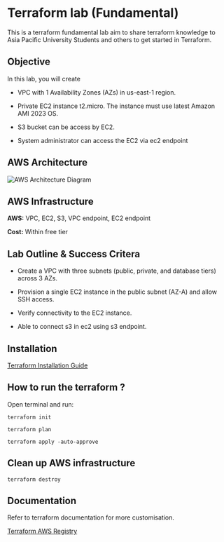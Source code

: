 # Terraform lab (Fundamental)

This is a terraform fundamental lab aim to share terraform knowledge to Asia Pacific University Students and others to get started in Terraform.

## Objective

In this lab, you will create

- VPC with 1 Availability Zones (AZs) in us-east-1 region.

- Private EC2 instance t2.micro. The instance must use latest Amazon AMI 2023 OS.

- S3 bucket can be access by EC2.

- System administrator can access the EC2 via ec2 endpoint

## AWS Architecture

![AWS Architecture Diagram](https://github.com/yyhao0422/terraform_IaC_lab/blob/main/terraform_lab.png)

## AWS Infrastructure

**AWS:** VPC, EC2, S3, VPC endpoint, EC2 endpoint

**Cost:** Within free tier

## Lab Outline & Success Critera

- Create a VPC with three subnets (public, private, and database tiers) across 3 AZs.

- Provision a single EC2 instance in the public subnet (AZ-A) and allow SSH access.

- Verify connectivity to the EC2 instance.

- Able to connect s3 in ec2 using s3 endpoint.

## Installation

[Terraform Installation Guide](https://developer.hashicorp.com/terraform/tutorials/aws-get-started/install-cli)

## How to run the terraform ?

Open terminal and run:

```
terraform init

terraform plan

terraform apply -auto-approve
```

## Clean up AWS infrastructure

```
terraform destroy
```

## Documentation

Refer to terraform documentation for more customisation.

[Terraform AWS Registry](https://registry.terraform.io/providers/hashicorp/aws/latest/docs)
